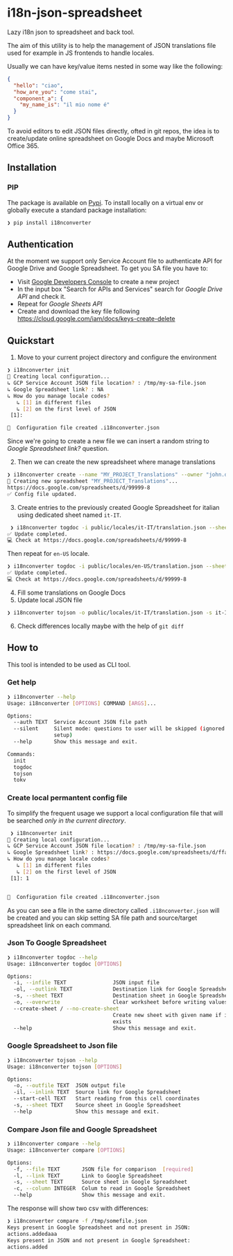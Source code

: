 # i18n-json-spreadsheet

Lazy i18n json to spreadsheet and back tool. 

The aim of this utility is to help the management of JSON translations 
file used for example in JS frontends to handle locales.

Usually we can have key/value items nested in some way like the following:

```json
{
  "hello": "ciao",
  "how_are_you": "come stai",
  "component_a": {
    "my_name_is": "il mio nome é"
  }
}
```

To avoid editors to edit JSON files directly, ofted in git repos, the idea is 
to create/update online spreadsheet on Google Docs and maybe Microsoft Office 365.

## Installation

### PIP 

The package is available on [Pypi](https://pypi.org/project/i18nconverter/). To install locally on a virtual env or globally execute a standard package installation: 

```bash
❯ pip install i18nconverter
```

## Authentication

At the moment we support only Service Account file to authenticate API for Google Drive and Google Spreadsheet. To get you SA file you have to:

- Visit [Google Developers Console](https://console.developers.google.com/) to create a new project
- In the input box "Search for APIs and Services" search for _Google Drive API_ and check it.
- Repeat for _Google Sheets API_
- Create and download the key file following https://cloud.google.com/iam/docs/keys-create-delete 

## Quickstart

1. Move to your current project directory and configure the environment

```bash
❯ i18nconverter init
📝 Creating local configuration...
↳ GCP Service Account JSON file location? : /tmp/my-sa-file.json
↳ Google Spreadsheet link? : NA
↳ How do you manage locale codes?
   ↳ [1] in different files
   ↳ [2] on the first level of JSON
 [1]:

🎉  Configuration file created .i18nconverter.json 
```

Since we're going to create a new file we can insert a random string to _Google Spreadsheet link?_ question.

2. Then we can create the new spreadsheet where manage translations

```bash
❯ i18nconverter create --name "MY_PROJECT_Translations" --owner "john.doe@none.com" --save
📝 Creating new spreadsheet "MY_PROJECT_Translations"...
https://docs.google.com/spreadsheets/d/99999-8
✅ Config file updated.
```

3. Create entries to the previously created Google Spreadsheet for italian using dedicated sheet named `it-IT`. 

```bash
 ❯ i18nconverter togdoc -i public/locales/it-IT/translation.json --sheet IT --create-sheet
✅ Update completed.
💻 Check at https://docs.google.com/spreadsheets/d/99999-8
```

Then repeat for `en-US` locale.

```bash
❯ i18nconverter togdoc -i public/locales/en-US/translation.json --sheet en-US --create-sheet
✅ Update completed.
💻 Check at https://docs.google.com/spreadsheets/d/99999-8
```

4. Fill some translations on Google Docs
5. Update local JSON file 

```bash
❯ i18nconverter tojson -o public/locales/it-IT/translation.json -s it-IT
```

6. Check differences locally maybe with the help of `git diff`

## How to

This tool is intended to be used as CLI tool. 

### Get help

```bash
❯ i18nconverter --help
Usage: i18nconverter [OPTIONS] COMMAND [ARGS]...

Options:
  --auth TEXT  Service Account JSON file path
  --silent     Silent mode: questions to user will be skipped (ignored for
               setup)
  --help       Show this message and exit.

Commands:
  init
  togdoc
  tojson
  tokv
```

### Create local permantent config file

To simplify the frequent usage we support a local configuration file that will be searched *only in the current directory*.

```bash
 ❯ i18nconverter init
📝 Creating local configuration...
↳ GCP Service Account JSON file location? : /tmp/my-sa-file.json
↳ Google Spreadsheet link? : https://docs.google.com/spreadsheets/d/ffa9a9f99f
↳ How do you manage locale codes?
   ↳ [1] in different files
   ↳ [2] on the first level of JSON
 [1]: 1


🎉  Configuration file created .i18nconverter.json
```

As you can see a file in the same directory called `.i18nconverter.json` will be created and you can skip setting SA file path and source/target spreadsheet link on each command.

### Json To Google Spreadsheet

```bash
❯ i18nconverter togdoc --help
Usage: i18nconverter togdoc [OPTIONS]

Options:
  -i, --infile TEXT               JSON input file
  -ol, --outlink TEXT             Destination link for Google Spreadsheet
  -s, --sheet TEXT                Destination sheet in Google Spreadsheet
  -o, --overwrite                 Clear worksheet before writing values
  --create-sheet / --no-create-sheet
                                  Create new sheet with given name if it not
                                  exists
  --help                          Show this message and exit.
```

### Google Spreadsheet to Json file

```bash
❯ i18nconverter tojson --help
Usage: i18nconverter tojson [OPTIONS]

Options:
  -o, --outfile TEXT  JSON output file
  -il, --inlink TEXT  Source link for Google Spreadsheet
  --start-cell TEXT   Start reading from this cell coordinates
  -s, --sheet TEXT    Source sheet in Google Spreadsheet
  --help              Show this message and exit.
```

### Compare Json file and Google Spreadsheet

```bash
❯ i18nconverter compare --help
Usage: i18nconverter compare [OPTIONS]

Options:
  -f, --file TEXT       JSON file for comparison  [required]
  -l, --link TEXT       Link to Google Spreadsheet
  -s, --sheet TEXT      Source sheet in Google Spreadsheet
  -c, --column INTEGER  Colum to read in Google Spreadsheet
  --help                Show this message and exit.
```

The response will show two csv with differences:

```bash
❯ i18nconverter compare -f /tmp/somefile.json
Keys present in Google Spreadsheet and not present in JSON: 
actions.addedaaa
Keys present in JSON and not present in Google Spreadsheet: 
actions.added
```